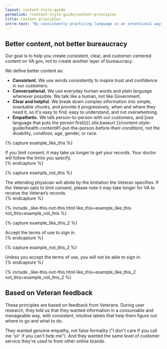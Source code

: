 ```yaml
---
layout: content-style-guide
permalink: /content-style-guide/content-principles
title: Content principles
intro-text: "By consistently practicing language in an intentional way, we can provide content that supports Veterans' needs and improve their experience on our site."
---
```


## Better content, not better bureaucracy

Our goal is to help you create consistent, clear, and customer-centered content on VA.gov, not to create another layer of bureaucracy.

We define better content as:

- **Consistent.** We use words consistently to inspire trust and confidence in our customers.
- **Conversational.** We use everyday human words and plain language whenever possible. We talk like a human, not like Government.  
- **Clear and helpful.** We break down complex information into simple, snackable chunks, and provide it progressively, when and where they need it, so it's easy to find, easy to understand, and not overwhelming.
- **Empathetic.** We talk person-to-person with our customers, and [use language that puts the person first]({{ site.baseurl }}/content-style-guide/health-content#1-put-the-person-before-their-condition), not the disability, condition, age, gender, or race.


{% capture example_like_this %}
<div markdown="1">
  If you limit consent, it may take us longer to get your records. Your doctor will follow the limits you specify.
</div>
{% endcapture %}

{% capture example_not_this %}
<div markdown="1">
  The attending physician will abide by the limitation the Veteran specifies. If the Veteran opts to limit consent, please note it may take longer for VA to receive the Veteran’s records.
</div>
{% endcapture %}

{% include _like-this-not-this.html like_this=example_like_this not_this=example_not_this %}

{% capture example_like_this_2 %}
<div markdown="1">
  Accept the terms of use to sign in.
</div>
{% endcapture %}

{% capture example_not_this_2 %}
<div markdown="1">
  Unless you accept the terms of use, you will not be able to sign in.
</div>
{% endcapture %}

{% include _like-this-not-this.html like_this=example_like_this_2 not_this=example_not_this_2 %}

## Based on Veteran feedback

These principles are based on feedback from Veterans. During user research, they told us that they wanted information in a consumable and manageable way, with consistent, intuitive labels that help them figure out where to go and what to do.

They wanted genuine empathy, not false formality ("I don't care if you call me 'sir' if you can't help me"). And they wanted the same level of customer service they're used to from other online brands.  

